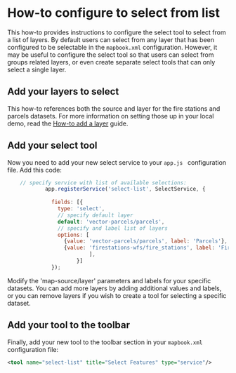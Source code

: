 # How-to configure to select from list

This how-to provides instructions to configure the select tool to select from a list of layers. By default users can select from any layer that has been configured to be selectable in the `mapbook.xml` configuration. However, it may be useful to configure the select tool so that users can select from groups related layers, or even create separate select tools that can only select a single layer.

## Add your layers to select

This how-to references both the source and layer for the fire stations and parcels datasets. For more information on setting those up in your local demo, read the
[How-to add a layer](./add-a-layer.md) guide.

## Add your select tool

Now you need to add your new select service to your `app.js ` configuration file. Add this code:

```javascript
    // specify service with list of available selections:
            app.registerService('select-list', SelectService, {
 
              fields: [{
                type: 'select',
                // specify default layer
                default: 'vector-parcels/parcels',
                // specify and label list of layers
                options: [
                  {value: 'vector-parcels/parcels', label: 'Parcels'},
                  {value: 'firestations-wfs/fire_stations', label: 'Fire Stations'},
                          ],
                      }]
              });
```              

Modify the 'map-source/layer' parameters and labels for your specific datasets. You can add more layers by adding additional values and labels, or you can remove layers if you wish to create a tool for selecting a specific dataset.

## Add your tool to the toolbar

Finally, add your new tool to the toolbar section in your `mapbook.xml` configuration file:

```xml
<tool name="select-list" title="Select Features" type="service"/>
```
